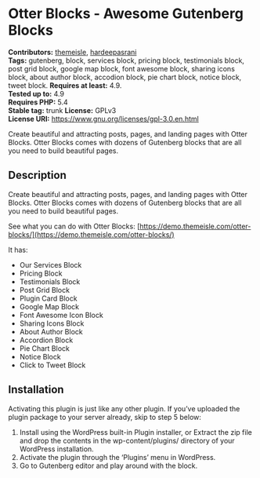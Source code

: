 # Otter Blocks - Awesome Gutenberg Blocks #
**Contributors:** [themeisle](https://profiles.wordpress.org/themeisle), [hardeepasrani](https://profiles.wordpress.org/hardeepasrani)  
**Tags:** gutenberg, block, services block, pricing block, testimonials block, post grid block, google map block, font awesome block, sharing icons block, about author block, accodion block, pie chart block, notice block, tweet block. 
**Requires at least:** 4.9.  
**Tested up to:** 4.9  
**Requires PHP:** 5.4  
**Stable tag:** trunk
**License:** GPLv3  
**License URI:** https://www.gnu.org/licenses/gpl-3.0.en.html  

Create beautiful and attracting posts, pages, and landing pages with Otter Blocks. Otter Blocks comes with dozens of Gutenberg blocks that are all you need to build beautiful pages.

## Description ##

Create beautiful and attracting posts, pages, and landing pages with Otter Blocks. Otter Blocks comes with dozens of Gutenberg blocks that are all you need to build beautiful pages.

See what you can do with Otter Blocks: [https://demo.themeisle.com/otter-blocks/](https://demo.themeisle.com/otter-blocks/)

It has:

- Our Services Block
- Pricing Block
- Testimonials Block
- Post Grid Block
- Plugin Card Block
- Google Map Block
- Font Awesome Icon Block
- Sharing Icons Block
- About Author Block
- Accordion Block
- Pie Chart Block
- Notice Block
- Click to Tweet Block

## Installation ##
Activating this plugin is just like any other plugin. If you’ve uploaded the plugin package to your server already, skip to step 5 below:

1. Install using the WordPress built-in Plugin installer, or Extract the zip file and drop the contents in the wp-content/plugins/ directory of your WordPress installation.
2. Activate the plugin through the ‘Plugins’ menu in WordPress.
3. Go to Gutenberg editor and play around with the block.
